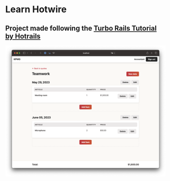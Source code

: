 # Learn Hotwire
## Project made following the [Turbo Rails Tutorial by Hotrails](https://www.hotrails.dev/turbo-rails)

![Screenshot of the application](https://github.com/loicpirez/learn_hotwire/blob/main/Screenshot.png?raw=true)
